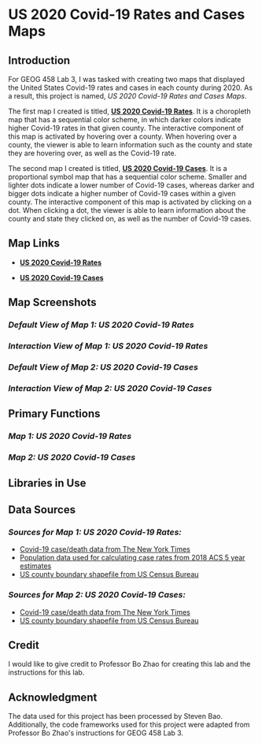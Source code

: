 # **US 2020 Covid-19 Rates and Cases Maps**

## Introduction
For GEOG 458 Lab 3, I was tasked with creating two maps that displayed the United States Covid-19 rates and cases in each county during 2020. As a result, this project is named, *US 2020 Covid-19 Rates and Cases Maps*.

The first map I created is titled, **[US 2020 Covid-19 Rates](https://katelynsaechao.github.io/US-2020-Covid-19-Rates-and-Cases-Maps/map1.html)**. It is a choropleth map that has a sequential color scheme, in which darker colors indicate higher Covid-19 rates in that given county. The interactive component of this map is activated by hovering over a county. When hovering over a county, the viewer is able to learn information such as the county and state they are hovering over, as well as the Covid-19 rate.

The second map I created is titled, **[US 2020 Covid-19 Cases](https://katelynsaechao.github.io/US-2020-Covid-19-Rates-and-Cases-Maps/map2.html)**. It is a proportional symbol map that has a sequential color scheme. Smaller and lighter dots indicate a lower number of Covid-19 cases, whereas darker and bigger dots indicate a higher number of Covid-19 cases within a given county. The interactive component of this map is activated by clicking on a dot. When clicking a dot, the viewer is able to learn information about the county and state they clicked on, as well as the number of Covid-19 cases.

## Map Links

- **[US 2020 Covid-19 Rates](https://katelynsaechao.github.io/US-2020-Covid-19-Rates-and-Cases-Maps/map1.html)**

- **[US 2020 Covid-19 Cases](https://katelynsaechao.github.io/US-2020-Covid-19-Rates-and-Cases-Maps/map2.html)**

## Map Screenshots

### *Default View of Map 1: US 2020 Covid-19 Rates*

### *Interaction View of Map 1: US 2020 Covid-19 Rates*


### *Default View of Map 2: US 2020 Covid-19 Cases*

### *Interaction View of Map 2: US 2020 Covid-19 Cases*

## Primary Functions

### *Map 1: US 2020 Covid-19 Rates*


### *Map 2: US 2020 Covid-19 Cases*


## Libraries in Use



## Data Sources

### *Sources for Map 1: US 2020 Covid-19 Rates:*

- [Covid-19 case/death data from The New York Times](https://github.com/nytimes/covid-19-data/blob/43d32dde2f87bd4dafbb7d23f5d9e878124018b8/live/us-counties.csv)
- [Population data used for calculating case rates from 2018 ACS 5 year estimates](https://data.census.gov/table/ACSDP5Y2018.DP05?g=0100000US$050000&d=ACS%205-Year%20Estimates%20Data%20Profiles&hidePreview=true)
- [US county boundary shapefile from US Census Bureau](https://www.census.gov/geographies/mapping-files/time-series/geo/carto-boundary-file.html)


### *Sources for Map 2: US 2020 Covid-19 Cases:*

- [Covid-19 case/death data from The New York Times](https://github.com/nytimes/covid-19-data/blob/43d32dde2f87bd4dafbb7d23f5d9e878124018b8/live/us-counties.csv)
- [US county boundary shapefile from US Census Bureau](https://www.census.gov/geographies/mapping-files/time-series/geo/carto-boundary-file.html)


## Credit
I would like to give credit to Professor Bo Zhao for creating this lab and the instructions for this lab.

## Acknowledgment
The data used for this project has been processed by Steven Bao. Additionally, the code frameworks used for this project were adapted from Professor Bo Zhao's instructions for GEOG 458 Lab 3. 